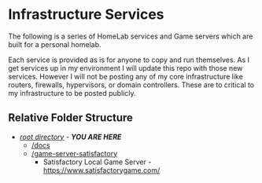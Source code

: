 # Infrastructure Services

The following is a series of HomeLab services and Game servers which are built for a personal homelab.

Each service is provided as is for anyone to copy and run themselves. As I get services up in my environment I will update this repo with those new services. However I will not be posting any of my core infrastructure like routers, firewalls, hypervisors, or domain controllers. These are to critical to my infrastructure to be posted publicly.

## Relative Folder Structure

- [*root directory*](README.md) - ***YOU ARE HERE***
  - [/docs](/docs/README.md)
  - [/game-server-satisfactory](./game-server-satisfactory/README.md)
    - Satisfactory Local Game Server - <https://www.satisfactorygame.com/>
